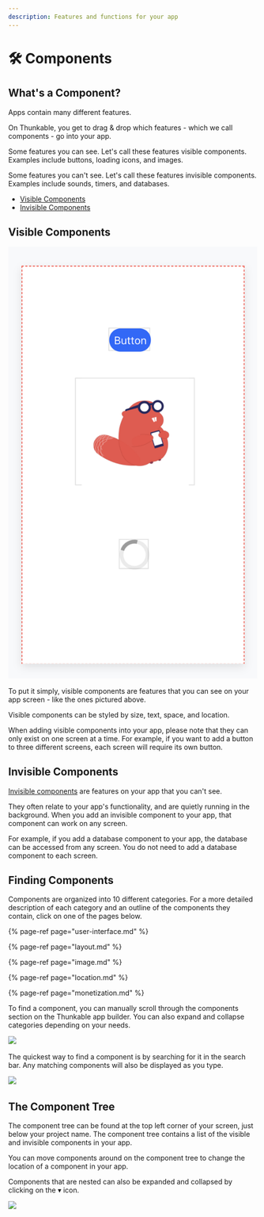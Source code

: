 ```yaml
---
description: Features and functions for your app
---
```


# 🛠️ Components

## What's a Component?

Apps contain many different features. 

On Thunkable, you get to drag & drop which features - which we call components - go into your app. 

Some features you can see. Let's call these features visible components. Examples include buttons, loading icons, and images. 

Some features you can't see. Let's call these features invisible components. Examples include sounds, timers, and databases. 

* [Visible Components](components.md#visible-components)
* [Invisible Components](components.md#invisible-or-api-components)

## Visible Components

![](.gitbook/assets/screen-shot-2021-04-08-at-4.49.18-pm.png)

To put it simply, visible components are features that you can see on your app screen - like the ones pictured above.  

Visible components can be styled by size, text, space, and location. 

When adding visible components into your app, please note that they can only exist on one screen at a time. For example, if you want to add a button to three different screens, each screen will require its own button.

## Invisible Components

[Invisible components](invisible-components.md) are features on your app that you can't see. 

They often relate to your app's functionality, and are quietly running in the background. When you add an invisible component to your app, that component can work on any screen. 

For example, if you add a database component to your app, the database can be accessed from any screen. You do not need to add a database component to each screen.

## Finding Components

Components are organized into 10 different categories. For a more detailed description of each category and an outline of the components they contain, click on one of the pages below.

{% page-ref page="user-interface.md" %}

{% page-ref page="layout.md" %}

{% page-ref page="image.md" %}

{% page-ref page="location.md" %}

{% page-ref page="monetization.md" %}

To find a component, you can manually scroll through the components section on the Thunkable app builder. You can also expand and collapse categories depending on your needs.

![](.gitbook/assets/linear.gif)

The quickest way to find a component is by searching for it in the search bar. Any matching components will also be displayed as you type.

![](.gitbook/assets/search.gif)

## The Component Tree

The component tree can be found at the top left corner of your screen, just below your project name. The component tree contains a list of the visible and invisible components in your app. 

You can move components around on the component tree to change the location of a component in your app.  

Components that are nested can also be expanded and collapsed by clicking on the ▾ icon. 

![](.gitbook/assets/component_tree.gif)

